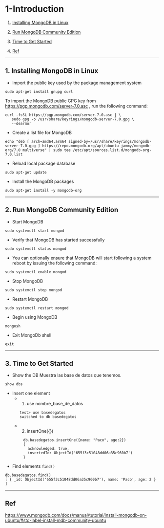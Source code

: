 # 1-Introduction

1. [Installing MongoDB in Linux](#schema1)
2. [Run MongoDB Community Edition](#schema2)
3. [Time to Get Started](#schema3)

2. [Ref](#schemaref)

<hr>

<a name="schema1"></a>

## 1. Installing MongoDB in Linux
- Import the public key used by the package management system
```
sudo apt-get install gnupg curl
```
To import the MongoDB public GPG key from 
https://pgp.mongodb.com/server-7.0.asc
, run the following command:
```
curl -fsSL https://pgp.mongodb.com/server-7.0.asc | \
   sudo gpg -o /usr/share/keyrings/mongodb-server-7.0.gpg \
   --dearmor
```
- Create a list file for MongoDB
```
echo "deb [ arch=amd64,arm64 signed-by=/usr/share/keyrings/mongodb-server-7.0.gpg ] https://repo.mongodb.org/apt/ubuntu jammy/mongodb-org/7.0 multiverse" | sudo tee /etc/apt/sources.list.d/mongodb-org-7.0.list
```
- Reload local package database
```
sudo apt-get update
```

- Install the MongoDB packages
```
sudo apt-get install -y mongodb-org
```

<hr>

<a name="schema2"></a>


## 2. Run MongoDB Community Edition

- Start MongoDB
```
sudo systemctl start mongod
```
- Verify that MongoDB has started successfully
```
sudo systemctl status mongod
```
- You can optionally ensure that MongoDB will start following a system reboot by issuing the following command:
```
sudo systemctl enable mongod
```

- Stop MongoDB
```
sudo systemctl stop mongod
```
- Restart MongoDB
```
sudo systemctl restart mongod
```
- Begin using MongoDB
```
mongosh
```
- Exit MongoDb shell
```
exit
```

<hr>

<a name="schema3"></a>

## 3. Time to Get Started
- Show the DB
Muestra las base de datos que tenemos.
```
show dbs
```
- Insert one element 
  - 1. use nombre_base_de_datos
    ```
    test> use basedegatos
    switched to db basedegatos
    ``` 
  - 2. insertOne({})
  ```
       db.basedegatos.insertOne({name: "Paco", age:2})
       {
         acknowledged: true,
         insertedId: ObjectId('655f3c51048dd06a35c960b7')
       }
    ```
- Find elements `find()`
```
db.basedegatos.find()
[ { _id: ObjectId('655f3c51048dd06a35c960b7'), name: 'Paco', age: 2 } ]
```


<hr>

<a name="schemaref"></a>

## Ref

https://www.mongodb.com/docs/manual/tutorial/install-mongodb-on-ubuntu/#std-label-install-mdb-community-ubuntu